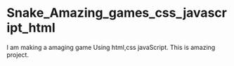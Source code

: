 # Snake_Amazing_games_css_javascript_html
 I am making a amaging game Using html,css javaScript. This is amazing project.
